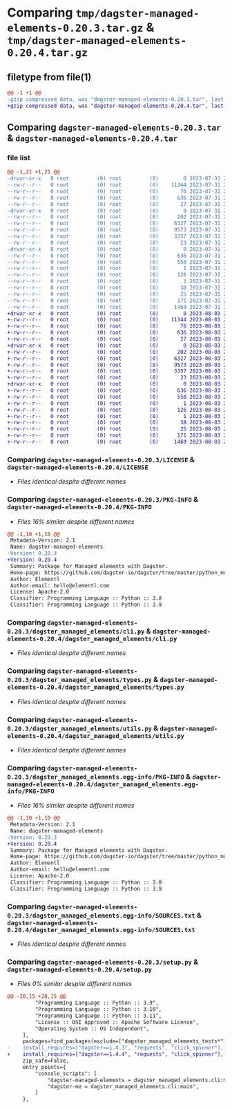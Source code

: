 # Comparing `tmp/dagster-managed-elements-0.20.3.tar.gz` & `tmp/dagster-managed-elements-0.20.4.tar.gz`

## filetype from file(1)

```diff
@@ -1 +1 @@
-gzip compressed data, was "dagster-managed-elements-0.20.3.tar", last modified: Mon Jul 31 23:06:09 2023, max compression
+gzip compressed data, was "dagster-managed-elements-0.20.4.tar", last modified: Thu Aug  3 21:59:23 2023, max compression
```

## Comparing `dagster-managed-elements-0.20.3.tar` & `dagster-managed-elements-0.20.4.tar`

### file list

```diff
@@ -1,21 +1,21 @@
-drwxr-xr-x   0 root         (0) root         (0)        0 2023-07-31 23:06:09.093182 dagster-managed-elements-0.20.3/
--rw-r--r--   0 root         (0) root         (0)    11344 2023-07-31 22:58:19.000000 dagster-managed-elements-0.20.3/LICENSE
--rw-r--r--   0 root         (0) root         (0)       76 2023-07-31 22:58:19.000000 dagster-managed-elements-0.20.3/MANIFEST.in
--rw-r--r--   0 root         (0) root         (0)      636 2023-07-31 23:06:09.093182 dagster-managed-elements-0.20.3/PKG-INFO
--rw-r--r--   0 root         (0) root         (0)       27 2023-07-31 22:58:19.000000 dagster-managed-elements-0.20.3/README.md
-drwxr-xr-x   0 root         (0) root         (0)        0 2023-07-31 23:06:09.093182 dagster-managed-elements-0.20.3/dagster_managed_elements/
--rw-r--r--   0 root         (0) root         (0)      202 2023-07-31 22:58:19.000000 dagster-managed-elements-0.20.3/dagster_managed_elements/__init__.py
--rw-r--r--   0 root         (0) root         (0)     6327 2023-07-31 22:58:19.000000 dagster-managed-elements-0.20.3/dagster_managed_elements/cli.py
--rw-r--r--   0 root         (0) root         (0)     9573 2023-07-31 22:58:19.000000 dagster-managed-elements-0.20.3/dagster_managed_elements/types.py
--rw-r--r--   0 root         (0) root         (0)     3357 2023-07-31 22:58:19.000000 dagster-managed-elements-0.20.3/dagster_managed_elements/utils.py
--rw-r--r--   0 root         (0) root         (0)       23 2023-07-31 22:58:19.000000 dagster-managed-elements-0.20.3/dagster_managed_elements/version.py
-drwxr-xr-x   0 root         (0) root         (0)        0 2023-07-31 23:06:09.093182 dagster-managed-elements-0.20.3/dagster_managed_elements.egg-info/
--rw-r--r--   0 root         (0) root         (0)      636 2023-07-31 23:06:09.000000 dagster-managed-elements-0.20.3/dagster_managed_elements.egg-info/PKG-INFO
--rw-r--r--   0 root         (0) root         (0)      558 2023-07-31 23:06:09.000000 dagster-managed-elements-0.20.3/dagster_managed_elements.egg-info/SOURCES.txt
--rw-r--r--   0 root         (0) root         (0)        1 2023-07-31 23:06:09.000000 dagster-managed-elements-0.20.3/dagster_managed_elements.egg-info/dependency_links.txt
--rw-r--r--   0 root         (0) root         (0)      126 2023-07-31 23:06:09.000000 dagster-managed-elements-0.20.3/dagster_managed_elements.egg-info/entry_points.txt
--rw-r--r--   0 root         (0) root         (0)        1 2023-07-31 23:06:09.000000 dagster-managed-elements-0.20.3/dagster_managed_elements.egg-info/not-zip-safe
--rw-r--r--   0 root         (0) root         (0)       38 2023-07-31 23:06:09.000000 dagster-managed-elements-0.20.3/dagster_managed_elements.egg-info/requires.txt
--rw-r--r--   0 root         (0) root         (0)       25 2023-07-31 23:06:09.000000 dagster-managed-elements-0.20.3/dagster_managed_elements.egg-info/top_level.txt
--rw-r--r--   0 root         (0) root         (0)      171 2023-07-31 23:06:09.093182 dagster-managed-elements-0.20.3/setup.cfg
--rw-r--r--   0 root         (0) root         (0)     1469 2023-07-31 22:58:19.000000 dagster-managed-elements-0.20.3/setup.py
+drwxr-xr-x   0 root         (0) root         (0)        0 2023-08-03 21:59:23.387103 dagster-managed-elements-0.20.4/
+-rw-r--r--   0 root         (0) root         (0)    11344 2023-08-03 21:49:41.000000 dagster-managed-elements-0.20.4/LICENSE
+-rw-r--r--   0 root         (0) root         (0)       76 2023-08-03 21:49:41.000000 dagster-managed-elements-0.20.4/MANIFEST.in
+-rw-r--r--   0 root         (0) root         (0)      636 2023-08-03 21:59:23.387103 dagster-managed-elements-0.20.4/PKG-INFO
+-rw-r--r--   0 root         (0) root         (0)       27 2023-08-03 21:49:41.000000 dagster-managed-elements-0.20.4/README.md
+drwxr-xr-x   0 root         (0) root         (0)        0 2023-08-03 21:59:23.383103 dagster-managed-elements-0.20.4/dagster_managed_elements/
+-rw-r--r--   0 root         (0) root         (0)      202 2023-08-03 21:49:41.000000 dagster-managed-elements-0.20.4/dagster_managed_elements/__init__.py
+-rw-r--r--   0 root         (0) root         (0)     6327 2023-08-03 21:49:41.000000 dagster-managed-elements-0.20.4/dagster_managed_elements/cli.py
+-rw-r--r--   0 root         (0) root         (0)     9573 2023-08-03 21:49:41.000000 dagster-managed-elements-0.20.4/dagster_managed_elements/types.py
+-rw-r--r--   0 root         (0) root         (0)     3357 2023-08-03 21:49:41.000000 dagster-managed-elements-0.20.4/dagster_managed_elements/utils.py
+-rw-r--r--   0 root         (0) root         (0)       23 2023-08-03 21:49:41.000000 dagster-managed-elements-0.20.4/dagster_managed_elements/version.py
+drwxr-xr-x   0 root         (0) root         (0)        0 2023-08-03 21:59:23.387103 dagster-managed-elements-0.20.4/dagster_managed_elements.egg-info/
+-rw-r--r--   0 root         (0) root         (0)      636 2023-08-03 21:59:23.000000 dagster-managed-elements-0.20.4/dagster_managed_elements.egg-info/PKG-INFO
+-rw-r--r--   0 root         (0) root         (0)      558 2023-08-03 21:59:23.000000 dagster-managed-elements-0.20.4/dagster_managed_elements.egg-info/SOURCES.txt
+-rw-r--r--   0 root         (0) root         (0)        1 2023-08-03 21:59:23.000000 dagster-managed-elements-0.20.4/dagster_managed_elements.egg-info/dependency_links.txt
+-rw-r--r--   0 root         (0) root         (0)      126 2023-08-03 21:59:23.000000 dagster-managed-elements-0.20.4/dagster_managed_elements.egg-info/entry_points.txt
+-rw-r--r--   0 root         (0) root         (0)        1 2023-08-03 21:59:23.000000 dagster-managed-elements-0.20.4/dagster_managed_elements.egg-info/not-zip-safe
+-rw-r--r--   0 root         (0) root         (0)       38 2023-08-03 21:59:23.000000 dagster-managed-elements-0.20.4/dagster_managed_elements.egg-info/requires.txt
+-rw-r--r--   0 root         (0) root         (0)       25 2023-08-03 21:59:23.000000 dagster-managed-elements-0.20.4/dagster_managed_elements.egg-info/top_level.txt
+-rw-r--r--   0 root         (0) root         (0)      171 2023-08-03 21:59:23.387103 dagster-managed-elements-0.20.4/setup.cfg
+-rw-r--r--   0 root         (0) root         (0)     1469 2023-08-03 21:49:41.000000 dagster-managed-elements-0.20.4/setup.py
```

### Comparing `dagster-managed-elements-0.20.3/LICENSE` & `dagster-managed-elements-0.20.4/LICENSE`

 * *Files identical despite different names*

### Comparing `dagster-managed-elements-0.20.3/PKG-INFO` & `dagster-managed-elements-0.20.4/PKG-INFO`

 * *Files 16% similar despite different names*

```diff
@@ -1,10 +1,10 @@
 Metadata-Version: 2.1
 Name: dagster-managed-elements
-Version: 0.20.3
+Version: 0.20.4
 Summary: Package for Managed elements with Dagster.
 Home-page: https://github.com/dagster-io/dagster/tree/master/python_modules/libraries/dagster-managed-elements
 Author: Elementl
 Author-email: hello@elementl.com
 License: Apache-2.0
 Classifier: Programming Language :: Python :: 3.8
 Classifier: Programming Language :: Python :: 3.9
```

### Comparing `dagster-managed-elements-0.20.3/dagster_managed_elements/cli.py` & `dagster-managed-elements-0.20.4/dagster_managed_elements/cli.py`

 * *Files identical despite different names*

### Comparing `dagster-managed-elements-0.20.3/dagster_managed_elements/types.py` & `dagster-managed-elements-0.20.4/dagster_managed_elements/types.py`

 * *Files identical despite different names*

### Comparing `dagster-managed-elements-0.20.3/dagster_managed_elements/utils.py` & `dagster-managed-elements-0.20.4/dagster_managed_elements/utils.py`

 * *Files identical despite different names*

### Comparing `dagster-managed-elements-0.20.3/dagster_managed_elements.egg-info/PKG-INFO` & `dagster-managed-elements-0.20.4/dagster_managed_elements.egg-info/PKG-INFO`

 * *Files 16% similar despite different names*

```diff
@@ -1,10 +1,10 @@
 Metadata-Version: 2.1
 Name: dagster-managed-elements
-Version: 0.20.3
+Version: 0.20.4
 Summary: Package for Managed elements with Dagster.
 Home-page: https://github.com/dagster-io/dagster/tree/master/python_modules/libraries/dagster-managed-elements
 Author: Elementl
 Author-email: hello@elementl.com
 License: Apache-2.0
 Classifier: Programming Language :: Python :: 3.8
 Classifier: Programming Language :: Python :: 3.9
```

### Comparing `dagster-managed-elements-0.20.3/dagster_managed_elements.egg-info/SOURCES.txt` & `dagster-managed-elements-0.20.4/dagster_managed_elements.egg-info/SOURCES.txt`

 * *Files identical despite different names*

### Comparing `dagster-managed-elements-0.20.3/setup.py` & `dagster-managed-elements-0.20.4/setup.py`

 * *Files 0% similar despite different names*

```diff
@@ -28,15 +28,15 @@
         "Programming Language :: Python :: 3.9",
         "Programming Language :: Python :: 3.10",
         "Programming Language :: Python :: 3.11",
         "License :: OSI Approved :: Apache Software License",
         "Operating System :: OS Independent",
     ],
     packages=find_packages(exclude=["dagster_managed_elements_tests*"]),
-    install_requires=["dagster==1.4.3", "requests", "click_spinner"],
+    install_requires=["dagster==1.4.4", "requests", "click_spinner"],
     zip_safe=False,
     entry_points={
         "console_scripts": [
             "dagster-managed-elements = dagster_managed_elements.cli:main",
             "dagster-me = dagster_managed_elements.cli:main",
         ]
     },
```

